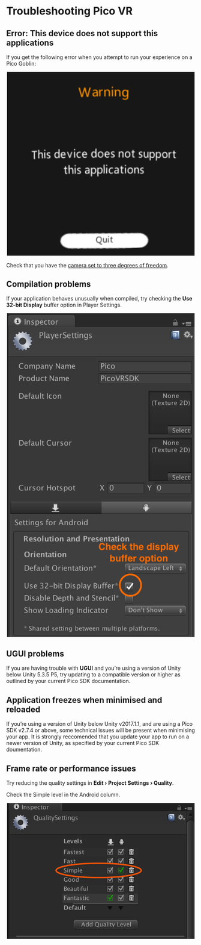 # Troubleshooting Pico VR

## Error: This device does not support this applications

If you get the following error when you attempt to run your experience on a Pico Goblin:

<p align="center">
  <img alt="Check the display buffer option" width="500px" src="assets/PicoWarning.png">
</p>


Check that you have the [camera set to three degrees of freedom](/docs/pico-vr-camera-setup.md#pico-goblin-3-degrees-of-freedom).

## Compilation problems

If your application behaves unusually when compiled, try checking the **Use 32-bit Display** buffer option in Player Settings.

<p align="center">
  <img alt="Check the display buffer option" width="500px" src="assets/DisplayBufferImage.png">
</p>

## UGUI problems

If you are having trouble with **UGUI** and you’re using a version of Unity below Unity 5.3.5 P5, try updating to a compatible version or higher as outlined by your current Pico SDK documentation.

## Application freezes when minimised and reloaded

If you’re using a version of Unity below Unity v2017.1.1, and are using a Pico SDK v2.7.4 or above, some technical issues will be present when minimising your app. It is strongly reccomended that you update your app to run on a newer version of Unity, as specified by your current Pico SDK doumentation.

## Frame rate or performance issues

Try reducing the quality settings in **Edit › Project Settings › Quality**.

Check the Simple level in the Android column.

<p align="center">
  <img alt="Check the Simple quality option" width="500px" src="assets/ReduceQualitySettingsImage.png">
</p>
